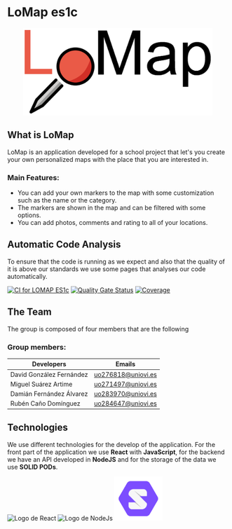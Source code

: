 # LoMap es1c

<p style="text-align: center;">
<img alt="Logo de LoMap" src="./my-app/public/logoLoMapA.png" height="200">
</p>

## What is LoMap
LoMap is an application developed for a school project that let's you create your own personalized maps with the place that you are interested in.

### Main Features:
   - You can add your own markers to the map with some customization such as the name or the category.
   - The markers are shown in the map and can be filtered with some options.
   - You can add photos, comments and rating to all of your locations.

## Automatic Code Analysis
To ensure that the code is running as we expect and also that the quality of it is above our standards we use some pages that analyses our code
automatically.

[![CI for LOMAP ES1c](https://github.com/Arquisoft/lomap_es1c/actions/workflows/lomap_es1c.yml/badge.svg)](https://github.com/Arquisoft/lomap_es1c/actions/workflows/lomap_es1c.yml)
[![Quality Gate Status](https://sonarcloud.io/api/project_badges/measure?project=Arquisoft_lomap_es1c&metric=alert_status)](https://sonarcloud.io/summary/new_code?id=Arquisoft_lomap_es1c)
[![Coverage](https://sonarcloud.io/api/project_badges/measure?project=Arquisoft_lomap_es1c&metric=coverage)](https://sonarcloud.io/summary/new_code?id=Arquisoft_lomap_es1c)


## The Team

The group is composed of four members that are the following

### Group members:
|Developers | Emails |
|---------|------|
| David González Fernández | uo276818@uniovi.es |
| Miguel Suárez Artime | uo271497@uniovi.es |
| Damián Fernández Álvarez | uo283970@uniovi.es |
| Rubén Caño Domínguez  | uo284647@uniovi.es |

## Technologies 

We use different technologies for the develop of the application. For the front part of the application we use **React** with **JavaScript**, for the backend we have an API developed in **NodeJS** and for the storage of the data we use **SOLID PODs**.

<p float="left">
<img alt="Logo de React" src="https://blog.wildix.com/wp-content/uploads/2020/06/react-logo.jpg" height="100">
<img alt="Logo de NodeJs" src="https://miro.medium.com/max/365/1*Jr3NFSKTfQWRUyjblBSKeg.png" height="100">
<img alt="Logo de Solid" src="./my-app/public/solidLogo.png" height="100">
</p>